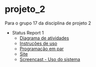 # projeto_2
Para o grupo 17 da disciplina de projeto 2
- Status Report 1
  - <a href="https://github.com/pedroguswander/projeto_2/blob/3865d9f579056284682641b6a34467a5467648cb/UML_G17.jpg">Diagrama de atividades</a>
  - <a href="https://docs.google.com/document/d/1_2K0o1LP1sweup26paLkoGUYxsEdehawgt9dbDO3Y80/edit?usp=sharing">Instruções de uso</a>
  - <a href="https://github.com/pedroguswander/projeto_2/blob/3865d9f579056284682641b6a34467a5467648cb/UML_G17.jpg">Programação em par</a>
  - <a href="https://djangodeploy-d5cub5dmdwgxa4e9.brazilsouth-01.azurewebsites.net">Site</a>
  - <a href="https://youtu.be/0-bZMzM-L-Y">Screencast - Uso do sistema</a>
